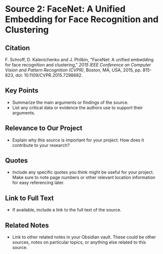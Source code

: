 # Source 2: FaceNet: A Unified Embedding for Face Recognition and Clustering

## Citation

F. Schroff, D. Kalenichenko and J. Philbin, "FaceNet: A unified embedding for face recognition and clustering," _2015 IEEE Conference on Computer Vision and Pattern Recognition (CVPR)_, Boston, MA, USA, 2015, pp. 815-823, doi: 10.1109/CVPR.2015.7298682.

## Key Points

- Summarize the main arguments or findings of the source.
- List any critical data or evidence the authors use to support their arguments.

## Relevance to Our Project

- Explain why this source is important for your project. How does it contribute to your research?

## Quotes

- Include any specific quotes you think might be useful for your project. Make sure to note page numbers or other relevant location information for easy referencing later.

## Link to Full Text

- If available, include a link to the full text of the source. 

## Related Notes

- Link to other related notes in your Obsidian vault. These could be other sources, notes on particular topics, or anything else related to this source.
